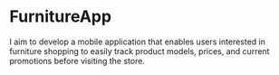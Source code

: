 # FurnitureApp
 I aim to develop a mobile application that enables users interested in furniture shopping to easily track product models, prices, and current promotions before visiting the store.
